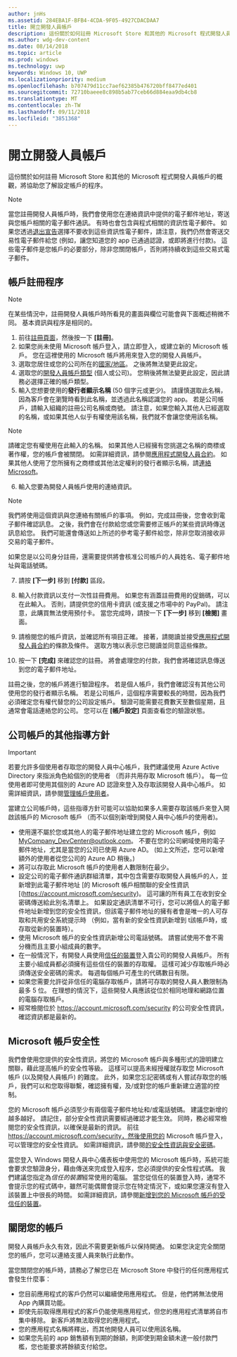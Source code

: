 ```yaml
---
author: jnHs
ms.assetid: 284EBA1F-BFB4-4CDA-9F05-4927CDACDAA7
title: 開立開發人員帳戶
description: 這份關於如何註冊 Microsoft Store 和其他的 Microsoft 程式開發人員帳戶的概觀，將協助您了解設定帳戶的程序。
ms.author: wdg-dev-content
ms.date: 08/14/2018
ms.topic: article
ms.prod: windows
ms.technology: uwp
keywords: Windows 10, UWP
ms.localizationpriority: medium
ms.openlocfilehash: b707479d11cc7aef62385b476720bff8477ed401
ms.sourcegitcommit: 72710baeee8c898b5ab77ceb66d884eaa9db4cb8
ms.translationtype: MT
ms.contentlocale: zh-TW
ms.lasthandoff: 09/11/2018
ms.locfileid: "3851368"
---
```

# <a name="opening-a-developer-account"></a>開立開發人員帳戶

這份關於如何註冊 Microsoft Store 和其他的 Microsoft 程式開發人員帳戶的概觀，將協助您了解設定帳戶的程序。

> [!NOTE]
> 當您註冊開發人員帳戶時，我們會使用您在連絡資訊中提供的電子郵件地址，寄送與您帳戶相關的電子郵件通訊。 有時也會包含與程式相關的資訊性電子郵件。 如果您透過[退出宣告](http://go.microsoft.com/fwlink/p/?LinkId=533280)選擇不要收到這些資訊性電子郵件，請注意，我們仍然會寄送交易性電子郵件給您 (例如，讓您知道您的 app 已通過認證，或即將進行付款)。 這些電子郵件是您帳戶的必要部分，除非您關閉帳戶，否則將持續收到這些交易式電子郵件。

## <a name="the-account-signup-process"></a>帳戶註冊程序

> [!NOTE]
> 在某些情況中，註冊開發人員帳戶時所看見的畫面與欄位可能會與下面概述稍微不同。 基本資訊與程序是相同的。

1.  前往[註冊頁面](http://go.microsoft.com/fwlink/p/?LinkId=615100)，然後按一下 **\[註冊\]**。
2.  如果您尚未使用 Microsoft 帳戶登入，請立即登入，或建立新的 Microsoft 帳戶。 您在這裡使用的 Microsoft 帳戶將用來登入您的開發人員帳戶。
3.  選取您居住或您的公司所在的[國家/地區](account-types-locations-and-fees.md#developer-account-and-app-submission-markets)。 之後將無法變更此設定。
4.  選取您的[開發人員帳戶類型](account-types-locations-and-fees.md) (個人或公司)。 您稍後將無法變更此設定，因此請務必選擇正確的帳戶類型。
5.  輸入您想要使用的**發行者顯示名稱** (50 個字元或更少)。 請謹慎選取此名稱，因為客戶會在瀏覽時看到此名稱，並透過此名稱認識您的 app。 若是公司帳戶，請輸入組織的註冊公司名稱或商號。 請注意，如果您輸入其他人已經選取的名稱，或如果其他人似乎有權使用該名稱，我們就不會讓您使用該名稱。 

   > [!NOTE]
   > 請確定您有權使用在此輸入的名稱。 如果其他人已經擁有您挑選之名稱的商標或著作權，您的帳戶會被關閉。 如需詳細資訊，請參閱[應用程式開發人員合約](https://docs.microsoft.com/legal/windows/agreements/app-developer-agreement)。 如果其他人使用了您所擁有之商標或其他法定權利的發行者顯示名稱，請[連絡 Microsoft](http://go.microsoft.com/fwlink/p/?LinkId=233777)。    

6.  輸入您要為開發人員帳戶使用的連絡資訊。

   > [!NOTE]
   > 我們將使用這個資訊與您連絡有關帳戶的事項。 例如，完成註冊後，您會收到電子郵件確認訊息。 之後，我們會在付款給您或您需要修正帳戶的某些資訊時傳送訊息給您。 我們可能還會傳送如上所述的參考電子郵件給您，除非您取消接收非交易的電子郵件。

   如果您是以公司身分註冊，還需要提供將會核准公司帳戶的人員姓名、電子郵件地址與電話號碼。

7.  請按 **\[下一步\]** 移到 **\[付款\]** 區段。

8.  輸入付款資訊以支付一次性註冊費用。 如果您有涵蓋註冊費用的促銷碼，可以在此輸入。 否則，請提供您的信用卡資訊 (或支援之市場中的 PayPal)。 請注意，此購買無法使用預付卡。 當您完成時，請按一下 **\[下一步\]** 移到 **\[檢閱\]** 畫面。

9.  請檢閱您的帳戶資訊，並確認所有項目正確。 接著，請閱讀並接受[應用程式開發人員合約](https://docs.microsoft.com/legal/windows/agreements/app-developer-agreement)的條款及條件。 選取方塊以表示您已閱讀並同意這些條款。

10.  按一下 **\[完成\]** 來確認您的註冊。 將會處理您的付款，我們會將確認訊息傳送到您的電子郵件地址。

註冊之後，您的帳戶將進行驗證程序。 若是個人帳戶，我們會確認沒有其他公司使用您的發行者顯示名稱。 若是公司帳戶，這個程序需要較長的時間，因為我們必須確定您有權代替您的公司設定帳戶。 驗證可能需要花費數天至數個星期，且通常會電話連絡您的公司。 您可以在 **\[帳戶設定\]** 頁面查看您的驗證狀態。


## <a name="additional-guidelines-for-company-accounts"></a>公司帳戶的其他指導方針

> [!IMPORTANT]
> 若要允許多個使用者存取您的開發人員中心帳戶，我們建議使用 Azure Active Directory 來指派角色給個別的使用者 （而非共用存取 Microsoft 帳戶）。 每一位使用者即可使用其個別的 Azure AD 認證來登入及存取該開發人員中心帳戶。 如需詳細資訊，請參閱[管理帳戶使用者](manage-account-users.md)。

當建立公司帳戶時，這些指導方針可能可以協助如果多人需要存取該帳戶來登入開啟該帳戶的 Microsoft 帳戶 （而不以個別新增到開發人員中心帳戶的使用者)。

-   使用還不屬於您或其他人的電子郵件地址建立您的 Microsoft 帳戶，例如 MyCompany_DevCenter@outlook.com。 不要在您的公司網域使用的電子郵件地址，尤其是當您的公司已使用 Azure AD。 (如上文所述，您可以新增額外的使用者從您公司的 Azure AD 稍後。)
-   將可以存取此 Microsoft 帳戶的使用者人數限制在最少。
-   設定公司的電子郵件通訊群組清單，其中包含需要存取開發人員帳戶的人，並新增到此電子郵件地址 [的 Microsoft 帳戶相關聯的安全性資訊 [(https://account.microsoft.com/security)。 這可讓的所有員工在收到安全密碼傳送給此別名清單上。 如果設定通訊清單不可行，您可以將個人的電子郵件地址新增到您的安全性資訊，但該電子郵件地址的擁有者會是唯一的人可存取和共用安全系統提示時 （例如，當有新的安全性資訊新增到 t該帳戶時，或存取從新的裝置時）。
-   使用 Microsoft 帳戶的安全性資訊新增公司電話號碼。 請嘗試使用不會不需分機而且主要小組成員的數字。
-   在一般情況下，有開發人員使用[信任的裝置](https://support.microsoft.com/help/12369/microsoft-account-add-a-trusted-device)登入貴公司的開發人員帳戶。 所有主要小組成員都必須擁有這些信任的裝置的存取權。 這樣可減少存取帳戶時必須傳送安全密碼的需求。 每週每個帳戶可產生的代碼數目有限。
-   如果您需要允許從非信任的電腦存取帳戶，請將可存取的開發人員人數限制為最多 5 位。 在理想的情況下，這些開發人員應該從位於相同地理和網路位置的電腦存取帳戶。
-   經常檢閱位於 https://account.microsoft.com/security 的公司安全性資訊，確認資訊都是最新的。


## <a name="microsoft-account-security"></a>Microsoft 帳戶安全性

我們會使用您提供的安全性資訊，將您的 Microsoft 帳戶與多種形式的證明建立關聯，藉此提高帳戶的安全性等級。 這樣可以提高未經授權就存取您 Microsoft 帳戶 (以及開發人員帳戶) 的難度。 此外，如果您忘記密碼或有人嘗試存取您的帳戶，我們可以和您取得聯繫，確認擁有權，及/或對您的帳戶重新建立適當的控制。

您的 Microsoft 帳戶必須至少有兩個電子郵件地址和/或電話號碼。 建議您新增的越多越好。 請記住，部分安全性資訊需要經過確認才能生效。 同時，務必經常檢閱您的安全性資訊，以確保是最新的資訊。 前往 https://account.microsoft.com/security，然後使用您的 Microsoft 帳戶登入，可以管理您的安全性資訊。 如需詳細資訊，請參閱[的安全性資訊與安全密碼](https://support.microsoft.com/help/12428/microsoft-account-security-info-and-security-codes)。

當您登入 Windows 開發人員中心儀表板中使用您的 Microsoft 帳戶時，系統可能會要求您驗證身分，藉由傳送來完成登入程序，您必須提供的安全性程式碼。 我們建議您指定為*信任的裝置*經常使用的電腦。 當您從信任的裝置登入時，通常不會提示您的程式碼中，雖然可能偶爾會提示您在特定情況下，或如果您還沒有登入該裝置上中很長的時間。 如需詳細資訊，請參閱[新增到您的 Microsoft 帳戶的受信任的裝置](https://support.microsoft.com/help/12369/microsoft-account-add-a-trusted-device)。


## <a name="closing-your-account"></a>關閉您的帳戶

開發人員帳戶永久有效，因此不需要更新帳戶以保持開通。 如果您決定完全關閉您的帳戶，您可以連絡支援人員來執行此動作。

當您關閉您的帳戶時，請務必了解您已在 Microsoft Store 中發行的任何應用程式會發生什麼事：

-   您目前應用程式的客戶仍然可以繼續使用應用程式。 但是，他們將無法使用 App 內購買功能。
-   即使先前取得應用程式的客戶仍能使用應用程式，但您的應用程式清單將自市集中移除。 新客戶將無法取得您的應用程式。
-   您的應用程式名稱將釋出，而其他開發人員可以使用該名稱。
-   如果您先前的 app 銷售額有到期的餘額，則即使到期金額未達一般付款門檻，您也能要求將餘額支付給您。
